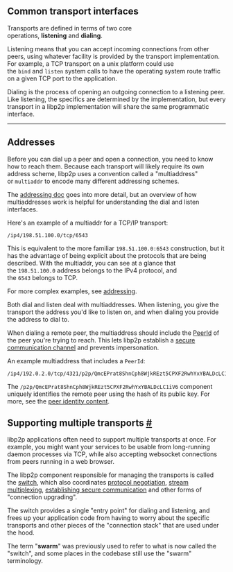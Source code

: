 Common transport interfaces 
------------------------------------------------------------------------------------------------------------------------

Transports are defined in terms of two core operations, **listening** and **dialing**.

Listening means that you can accept incoming connections from other peers, using whatever facility is provided by the transport implementation. For example, a TCP transport on a unix platform could use the `bind` and `listen` system calls to have the operating system route traffic on a given TCP port to the application.

Dialing is the process of opening an outgoing connection to a listening peer. Like listening, the specifics are determined by the implementation, but every transport in a libp2p implementation will share the same programmatic interface.

---------------

Addresses 
------------------------------------------------------------------------------------

Before you can dial up a peer and open a connection, you need to know how to reach them. Because each transport will likely require its own address scheme, libp2p uses a convention called a "multiaddress" or `multiaddr` to encode many different addressing schemes.

The [addressing doc](https://docs.libp2p.io/concepts/fundamentals/addressing/) goes into more detail, but an overview of how multiaddresses work is helpful for understanding the dial and listen interfaces.

Here's an example of a multiaddr for a TCP/IP transport:

```
/ip4/198.51.100.0/tcp/6543
```

This is equivalent to the more familiar `198.51.100.0:6543` construction, but it has the advantage of being explicit about the protocols that are being described. With the multiaddr, you can see at a glance that the `198.51.100.0` address belongs to the IPv4 protocol, and the `6543` belongs to TCP.

For more complex examples, see [addressing](https://docs.libp2p.io/concepts/fundamentals/addressing/).

Both dial and listen deal with multiaddresses. When listening, you give the transport the address you'd like to listen on, and when dialing you provide the address to dial to.

When dialing a remote peer, the multiaddress should include the [PeerId](https://docs.libp2p.io/concepts/fundamentals/peers/#peer-id) of the peer you're trying to reach. This lets libp2p establish a [secure communication channel](https://docs.libp2p.io/concepts/secure-comm/overview/) and prevents impersonation.

An example multiaddress that includes a `PeerId`:

```
/ip4/192.0.2.0/tcp/4321/p2p/QmcEPrat8ShnCph8WjkREzt5CPXF2RwhYxYBALDcLC1iV6
```

The `/p2p/QmcEPrat8ShnCph8WjkREzt5CPXF2RwhYxYBALDcLC1iV6` component uniquely identifies the remote peer using the hash of its public key. For more, see the [peer identity content](https://docs.libp2p.io/concepts/fundamentals/peers/#peer-id).

Supporting multiple transports [#](https://docs.libp2p.io/concepts/transports/listen-and-dial/#supporting-multiple-transports)
------------------------------------------------------------------------------------------------------------------------------

libp2p applications often need to support multiple transports at once. For example, you might want your services to be usable from long-running daemon processes via TCP, while also accepting websocket connections from peers running in a web browser.

The libp2p component responsible for managing the transports is called the [switch](https://docs.libp2p.io/concepts/appendix/glossary/#switch), which also coordinates [protocol negotiation](https://docs.libp2p.io/concepts/fundamentals/protocols/#protocol-negotiation), [stream multiplexing](https://docs.libp2p.io/concepts/multiplex/overview/), [establishing secure communication](https://docs.libp2p.io/concepts/secure-comm/overview/) and other forms of "connection upgrading".

The switch provides a single "entry point" for dialing and listening, and frees up your application code from having to worry about the specific transports and other pieces of the "connection stack" that are used under the hood.

The term "**swarm**" was previously used to refer to what is now called the "switch", and some places in the codebase still use the "swarm" terminology.
